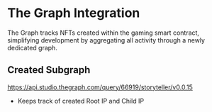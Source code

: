 # The Graph Integration

The Graph tracks NFTs created within the gaming smart contract, simplifying development by aggregating all activity through a newly dedicated graph.

## Created Subgraph

https://api.studio.thegraph.com/query/66919/storyteller/v0.0.15

- Keeps track of created Root IP and Child IP
